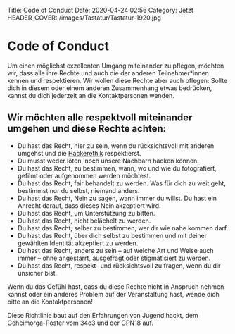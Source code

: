 Title: Code of Conduct
Date: 2020-04-24 02:56
Category: Jetzt
HEADER_COVER: /images/Tastatur/Tastatur-1920.jpg

# Code of Conduct

Um einen möglichst exzellenten Umgang miteinander zu pflegen, möchten wir, dass alle ihre Rechte und auch die der anderen 
Teilnehmer*innen kennen und respektieren.
Wir wollen diese Rechte aber auch pflegen: Sollte dich in diesem oder einem anderen Zusammenhang etwas bedrücken, kannst 
du dich jederzeit an die Kontaktpersonen wenden.

## Wir möchten alle respektvoll miteinander umgehen und diese Rechte achten:

- Du hast das Recht, hier zu sein, wenn du rücksichtsvoll mit anderen umgehst und die [Hackerethik](https://www.ccc.de/de/hackerethik) respektierst.
- Du musst weder löten, noch unsere Nachbarn hacken können.
- Du hast das Recht, zu bestimmen, wann, wo und wie du fotografiert, gefilmt oder aufgenommen werden möchtest.
- Du hast das Recht, fair behandelt zu werden. Was für dich zu weit geht, bestimmst nur du selbst, niemand anders.
- Du hast das Recht, Nein zu sagen, wann immer du willst. Du hast ein Anrecht darauf, dass dieses Nein akzeptiert wird.
- Du hast das Recht, um Unterstützung zu bitten.
- Du hast das Recht, nicht belächelt zu werden.
- Du hast das Recht, selber zu bestimmen, wer dir wie nahe kommen darf.
- Du hast das Recht, über dich selbst zu bestimmen und mit deiner gewählten Identität akzeptiert zu werden.
- Du hast das Recht, anders zu sein – auf welche Art und Weise auch immer – ohne angestarrt, ausgefragt oder stigmatisiert 
  zu werden.
- Du hast das Recht, respekt- und rücksichtsvoll zu fragen, wenn du dir unsicher bist.

Wenn du das Gefühl hast, dass du diese Rechte nicht in Anspruch nehmen kannst oder ein anderes Problem auf der 
Veranstaltung hast, wende dich bitte an die Kontaktpersonen!

Diese Richtlinie baut auf den Erfahrungen von Jugend hackt, dem Geheimorga-Poster vom 34c3 und der GPN18 auf.
